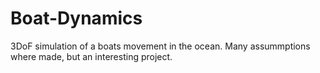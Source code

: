 # Boat-Dynamics
3DoF simulation of a boats movement in the ocean. Many assummptions where made, but an interesting project.



